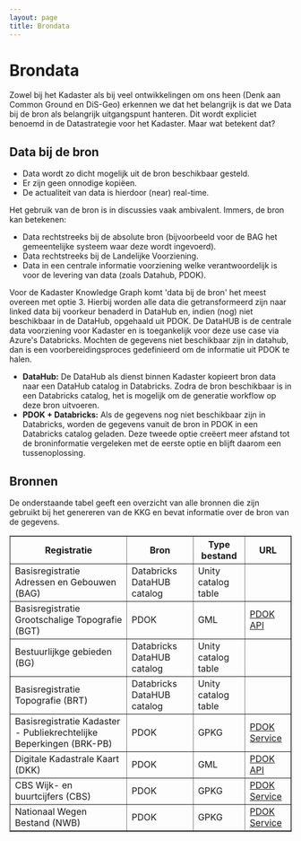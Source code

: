 ```yaml
---
layout: page
title: Brondata
---
```


# Brondata

Zowel bij het Kadaster als bij veel ontwikkelingen om ons heen (Denk aan Common Ground en DiS-Geo) erkennen we dat het belangrijk is dat we Data bij de bron als belangrijk uitgangspunt hanteren. Dit wordt expliciet benoemd in de Datastrategie voor het Kadaster. Maar wat betekent dat?

## Data bij de bron

- Data wordt zo dicht mogelijk uit de bron beschikbaar gesteld.
- Er zijn geen onnodige kopiëen.
- De actualiteit van data is hierdoor (near) real-time.

Het gebruik van de bron is in discussies vaak ambivalent. Immers, de bron kan betekenen:

- Data rechtstreeks bij de absolute bron (bijvoorbeeld voor de BAG het gemeentelijke systeem waar deze wordt ingevoerd).
- Data rechtstreeks bij de Landelijke Voorziening.
- Data in een centrale informatie voorziening welke verantwoordelijk is voor de levering van data (zoals Datahub, PDOK).

Voor de Kadaster Knowledge Graph komt 'data bij de bron' het meest overeen met optie 3. Hierbij worden alle data die getransformeerd zijn naar linked data bij voorkeur benaderd in DataHub en, indien (nog) niet beschikbaar in de DataHub, opgehaald uit PDOK. De DataHUB is de centrale data voorziening voor Kadaster en is toegankelijk voor deze use case via Azure's Databricks. Mochten de gegevens niet beschikbaar zijn in datahub, dan is een voorbereidingsproces gedefinieerd om de informatie uit PDOK te halen.

- **DataHub:** De DataHub als dienst binnen Kadaster kopieert bron data naar een DataHub catalog in Databricks. Zodra de bron beschikbaar is in een Databricks catalog, het is mogelijk om de generatie workflow op deze bron uitvoeren.
- **PDOK + Databricks:** Als de gegevens nog niet beschikbaar zijn in Databricks, worden de gegevens vanuit de bron in PDOK in een Databricks catalog geladen. Deze tweede optie creëert meer afstand tot de broninformatie vergeleken met de eerste optie en blijft daarom een ​​tussenoplossing.

## Bronnen

De onderstaande tabel geeft een overzicht van alle bronnen die zijn gebruikt bij het genereren van de KKG en bevat informatie over de bron van de gegevens.

<table border="1">
  <thead>
    <tr>
      <th>Registratie</th>
      <th>Bron</th>
      <th>Type bestand</th>
      <th>URL</th>
    </tr>
  </thead>
  <tbody>
    <tr>
      <td>Basisregistratie Adressen en Gebouwen (BAG)</td>
      <td>Databricks DataHUB catalog</td>
      <td>Unity catalog table</td>
      <td></td>
    </tr>
    <tr>
      <td>Basisregistratie Grootschalige Topografie (BGT)</td>
      <td>PDOK</td>
      <td>GML</td>
      <td><a href="https://api.pdok.nl/lv/bgt/download/v1_0/full/predefined/bgt-citygml-nl-nopbp.zip">PDOK API</a></td>
    </tr>
    <tr>
      <td>Bestuurlijkge gebieden (BG)</td>
      <td>Databricks DataHUB catalog</td>
      <td>Unity catalog table</td>
      <td></td>
    </tr>
    <tr>
      <td>Basisregistratie Topografie (BRT)</td>
      <td>Databricks DataHUB catalog</td>
      <td>Unity catalog table</td>
      <td></td>
    </tr>
    <tr>
      <td>Basisregistratie Kadaster - Publiekrechtelijke Beperkingen (BRK-PB)</td>
      <td>PDOK</td>
      <td>GPKG</td>
      <td><a href="https://service.pdok.nl/kadaster/wkpb/atom/v1_0/downloads/wkpb.zip">PDOK Service</a></td>
    </tr>
    <tr>
      <td>Digitale Kadastrale Kaart (DKK)</td>
      <td>PDOK</td>
      <td>GML</td>
      <td><a href="https://api.pdok.nl/kadaster/kadastralekaart/download/v5_0/delta/predefined/kadastralekaart-gml-nl.zip">PDOK API</a></td>
    </tr>
    <tr>
      <td>CBS Wijk- en buurtcijfers (CBS)</td>
      <td>PDOK</td>
      <td>GPKG</td>
      <td><a href="https://service.pdok.nl/cbs/wijkenbuurten/2023/atom/downloads/wijkenbuurten_2023_v1.gpkg">PDOK Service</a></td>
    </tr>
    <tr>
      <td>Nationaal Wegen Bestand (NWB)</td>
      <td>PDOK</td>
      <td>GPKG</td>
      <td><a href="https://service.pdok.nl/rws/nwbwegen/atom/downloads/nwb_wegen.gpkg">PDOK Service</a></td>
    </tr>
  </tbody>
</table>

